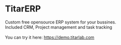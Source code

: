 # TitarERP
Custom free opensource ERP system for your bussines.
<br>Included CRM, Project management and task tracking
<br><br>
You can try it here:
https://demo.titarlab.com
